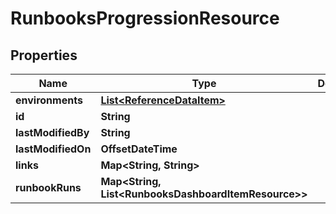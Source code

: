

# RunbooksProgressionResource


## Properties

Name | Type | Description | Notes
------------ | ------------- | ------------- | -------------
**environments** | [**List&lt;ReferenceDataItem&gt;**](ReferenceDataItem.md) |  |  [optional]
**id** | **String** |  |  [optional]
**lastModifiedBy** | **String** |  |  [optional]
**lastModifiedOn** | **OffsetDateTime** |  |  [optional]
**links** | **Map&lt;String, String&gt;** |  |  [optional]
**runbookRuns** | **Map&lt;String, List&lt;RunbooksDashboardItemResource&gt;&gt;** |  |  [optional]



